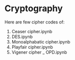 # Cryptography
Here are few cipher codes of:
1. Ceaser cipher.ipynb
2. DES.ipynb
3. Monoalphabatic cipher.ipynb
4. Playfair cipher.ipynb
5. Vigener cipher _ OPD.ipynb
